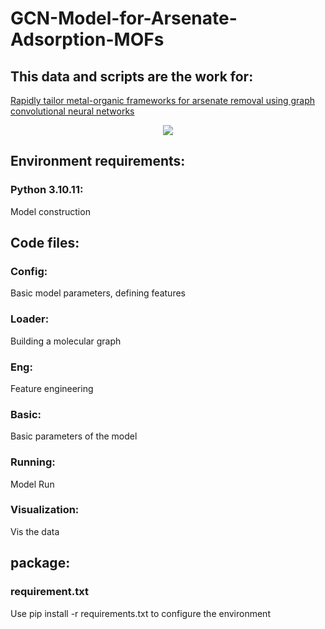 # GCN-Model-for-Arsenate-Adsorption-MOFs

## This data and scripts are the work for:
[Rapidly tailor metal-organic frameworks for arsenate removal using graph convolutional neural networks](https://www.sciencedirect.com/science/article/pii/S1383586624030739?dgcid=coauthor)
<div align="center">
  <img src="https://github.com/lzhzzzzwill/GCN-Model-for-Arsenate-Adsorption-MOFs/blob/main/dataset/TOCG.png">
</div>

## Environment requirements:
### Python 3.10.11:
Model construction

## Code files:
### Config:
Basic model parameters, defining features
### Loader:
Building a molecular graph
### Eng:
Feature engineering
### Basic:
Basic parameters of the model
### Running:
Model Run
### Visualization:
Vis the data

## package:
### requirement.txt
Use pip install -r requirements.txt to configure the environment 
